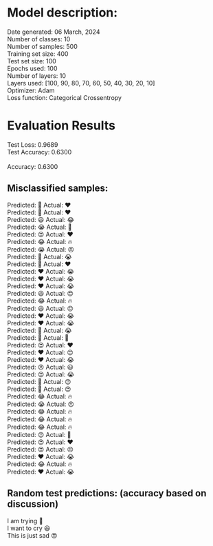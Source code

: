 # Model description:<br>
Date generated: 06 March, 2024<br>
Number of classes: 10<br>
Number of samples: 500<br>
Training set size: 400<br>
Test set size: 100<br>
Epochs used: 100<br>
Number of layers: 10<br>
Layers used: [100, 90, 80, 70, 60, 50, 40, 30, 20, 10]<br>
Optimizer: Adam<br>
Loss function: Categorical Crossentropy<br>
# Evaluation Results<br>
Test Loss: 0.9689<br>
Test Accuracy: 0.6300<br><br>
Accuracy: 0.6300

## Misclassified samples:<br>
Predicted: 🙏 Actual: ❤️<br>
Predicted: 🙏 Actual: ❤️<br>
Predicted: 😃 Actual: 😂<br>
Predicted: 😭 Actual: 🙏<br>
Predicted: 😍 Actual: ❤️<br>
Predicted: 😂 Actual: 🔥<br>
Predicted: 😭 Actual: 😠<br>
Predicted: 🙏 Actual: 😭<br>
Predicted: 🙏 Actual: ❤️<br>
Predicted: ❤️ Actual: 😭<br>
Predicted: ❤️ Actual: 😭<br>
Predicted: ❤️ Actual: 😭<br>
Predicted: 😃 Actual: 😍<br>
Predicted: 😂 Actual: 🔥<br>
Predicted: 😃 Actual: 😠<br>
Predicted: ❤️ Actual: 😭<br>
Predicted: ❤️ Actual: 😭<br>
Predicted: 🙏 Actual: 😭<br>
Predicted: 🙏 Actual: 🤔<br>
Predicted: 😍 Actual: ❤️<br>
Predicted: ❤️ Actual: 😍<br>
Predicted: ❤️ Actual: 😭<br>
Predicted: 😠 Actual: 😃<br>
Predicted: 😍 Actual: 😭<br>
Predicted: 🤔 Actual: 😍<br>
Predicted: 🤔 Actual: 😍<br>
Predicted: 😂 Actual: 🔥<br>
Predicted: 😭 Actual: 😠<br>
Predicted: 😂 Actual: 🔥<br>
Predicted: 😂 Actual: 🔥<br>
Predicted: 😂 Actual: 🔥<br>
Predicted: 😍 Actual: 🙏<br>
Predicted: 😍 Actual: ❤️<br>
Predicted: 😍 Actual: 😠<br>
Predicted: ❤️ Actual: 😭<br>
Predicted: 😂 Actual: 🔥<br>
Predicted: ❤️ Actual: 😭<br>

## Random test predictions: (accuracy based on discussion)<br>
I am trying 🤔<br>
I want to cry 😃<br>
This is just sad 😍<br>
